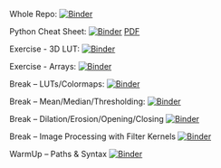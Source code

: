 Whole Repo: 
[![Binder](https://mybinder.org/badge_logo.svg)](https://mybinder.org/v2/gh/JoeGreiner/Binder_ImageAnalysisSandbox/master?urlpath=git-pull?repo=https://github.com/JoeGreiner/FiltersAndMorphologicalOpsDemo)


Python Cheat Sheet:
[![Binder](https://mybinder.org/badge_logo.svg)](https://mybinder.org/v2/gh/JoeGreiner/Binder_ImageAnalysisSandbox/master?urlpath=git-pull%3Frepo%3Dhttps%253A%252F%252Fgithub.com%252FJoeGreiner%252FFiltersAndMorphologicalOpsDemo%26urlpath%3Dtree%252FFiltersAndMorphologicalOpsDemo%252FPython_CheatSheet/Python_CheatSheet.ipynb%26branch%3Dmain)  [PDF](https://docs.google.com/viewer?url=https://raw.githubusercontent.com/JoeGreiner/FiltersAndMorphologicalOpsDemo/main/Python_CheatSheet/python_cheat_sheet.pdf
)

Exercise - 3D LUT:
[![Binder](https://mybinder.org/badge_logo.svg)](https://mybinder.org/v2/gh/JoeGreiner/Binder_ImageAnalysisSandbox/master?urlpath=git-pull%3Frepo%3Dhttps%253A%252F%252Fgithub.com%252FJoeGreiner%252FFiltersAndMorphologicalOpsDemo%26urlpath%3Dtree%252FFiltersAndMorphologicalOpsDemo%252FExercise_3D_LUT/Exercise_3D_LUT.ipynb%26branch%3Dmain)

Exercise - Arrays:
[![Binder](https://mybinder.org/badge_logo.svg)](https://mybinder.org/v2/gh/JoeGreiner/Binder_ImageAnalysisSandbox/master?urlpath=git-pull%3Frepo%3Dhttps%253A%252F%252Fgithub.com%252FJoeGreiner%252FFiltersAndMorphologicalOpsDemo%26urlpath%3Dtree%252FFiltersAndMorphologicalOpsDemo%252FExercise_Arrays%252FInteractiveBreak_Arrays.ipynb%26branch%3Dmain)

Break – LUTs/Colormaps:
[![Binder](https://mybinder.org/badge_logo.svg)](https://mybinder.org/v2/gh/JoeGreiner/Binder_ImageAnalysisSandbox/master?urlpath=git-pull%3Frepo%3Dhttps%253A%252F%252Fgithub.com%252FJoeGreiner%252FFiltersAndMorphologicalOpsDemo%26urlpath%3Dtree%252FFiltersAndMorphologicalOpsDemo%252FInteractiveBreak_2D_LUT%252FInteractiveBreak_LUTs.ipynb%26branch%3Dmain%26branch%3Dmain)

Break – Mean/Median/Thresholding:
[![Binder](https://mybinder.org/badge_logo.svg)](https://mybinder.org/v2/gh/JoeGreiner/Binder_ImageAnalysisSandbox/master?urlpath=git-pull%3Frepo%3Dhttps%253A%252F%252Fgithub.com%252FJoeGreiner%252FFiltersAndMorphologicalOpsDemo%26urlpath%3Dtree%252FFiltersAndMorphologicalOpsDemo%252FInteractiveBreak_Filtering%252FInteractiveBreak_Filtering.ipynb%26branch%3Dmain)

Break – Dilation/Erosion/Opening/Closing
[![Binder](https://mybinder.org/badge_logo.svg)](https://mybinder.org/v2/gh/JoeGreiner/Binder_ImageAnalysisSandbox/master?urlpath=git-pull%3Frepo%3Dhttps%253A%252F%252Fgithub.com%252FJoeGreiner%252FFiltersAndMorphologicalOpsDemo%26urlpath%3Dtree%252FFiltersAndMorphologicalOpsDemo%252FInteractiveBreak_MorphologicalOps%252FInteractiveBreak_MorphologicalOps.ipynb%26branch%3Dmain)

Break – Image Processing with Filter Kernels
[![Binder](https://mybinder.org/badge_logo.svg)](https://mybinder.org/v2/gh/JoeGreiner/Binder_ImageAnalysisSandbox/master?urlpath=git-pull%3Frepo%3Dhttps%253A%252F%252Fgithub.com%252FJoeGreiner%252FFiltersAndMorphologicalOpsDemo%26urlpath%3Dtree%252FFiltersAndMorphologicalOpsDemo%252FInteractiveBreak_Kernels%252FInteractiveBreak_Kernels.ipynb%26branch%3Dmain)

WarmUp – Paths & Syntax
[![Binder](https://mybinder.org/badge_logo.svg)](https://mybinder.org/v2/gh/JoeGreiner/Binder_ImageAnalysisSandbox/master?urlpath=git-pull%3Frepo%3Dhttps%253A%252F%252Fgithub.com%252FJoeGreiner%252FFiltersAndMorphologicalOpsDemo%26urlpath%3Dtree%252FFiltersAndMorphologicalOpsDemo%252Warmup_PathsSyntax%252FWarmup_PathsSyntax.ipynb%26branch%3Dmain)
